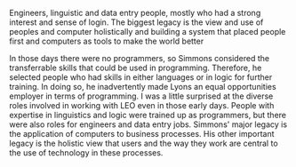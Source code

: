 Engineers, linguistic and data entry people, mostly who had a strong interest and sense of login.
The biggest legacy is the view and use of peoples and computer holistically and building a system that placed people first and computers as tools to make the world better



In those days there were no programmers, so Simmons considered the transferrable skills that could be used in programming.
Therefore, he selected people who had skills in either languages or in logic for further training. In doing so, he inadvertently
made Lyons an equal opportunities employer in terms of programming.
I was a little surprised at the diverse roles involved in working with LEO even in those early days. People with expertise
in linguistics and logic were trained up as programmers, but there were also roles for engineers and data entry jobs.
Simmons' major legacy is the application of computers to business processes. His other important legacy is the holistic view
that users and the way they work are central to the use of technology in these processes.